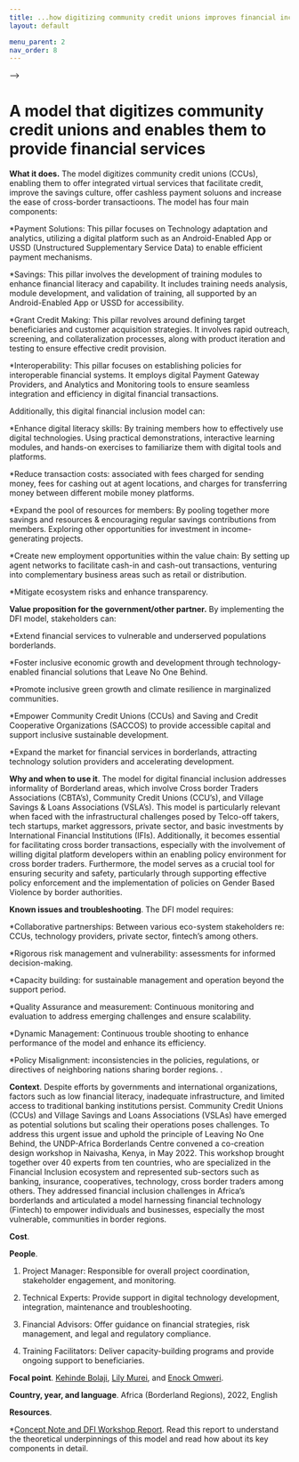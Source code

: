 ```yaml
---
title: ...how digitizing community credit unions improves financial inclusion
layout: default

menu_parent: 2
nav_order: 8
---
```

-->

# A model that digitizes community credit unions and enables them to provide financial services


**What it does.** The model digitizes community credit unions (CCUs), enabling them to offer integrated virtual services that
facilitate credit, improve the savings culture, offer cashless payment soluons and increase the ease of cross-border transactioons. The model has four main components:

*Payment Solutions: This pillar focuses on Technology adaptation and analytics, utilizing a digital platform such as an Android-Enabled App or USSD (Unstructured Supplementary Service Data) to enable efficient payment mechanisms. 

*Savings: This pillar involves the development of training modules to enhance financial literacy and capability. It includes training needs analysis, module development, and validation of training, all supported by an Android-Enabled App or USSD for accessibility. 

*Grant Credit Making: This pillar revolves around defining target beneficiaries and customer acquisition strategies. It involves rapid outreach, screening, and collateralization processes, along with product iteration and testing to ensure effective credit provision. 

*Interoperability: This pillar focuses on establishing policies for interoperable financial systems. It employs digital Payment Gateway Providers, and Analytics and Monitoring tools to ensure seamless integration and efficiency in digital financial transactions. 

Additionally, this digital financial inclusion model can: 

*Enhance digital literacy skills: By training members how to effectively use digital technologies. Using practical demonstrations, interactive learning modules, and hands-on exercises to familiarize them with digital tools and platforms. 

*Reduce transaction costs: associated with fees charged for sending money, fees for cashing out at agent locations, and charges for transferring money between different mobile money platforms. 

*Expand the pool of resources for members: By pooling together more savings and resources & encouraging regular savings contributions from members. Exploring other opportunities for investment in income-generating projects. 

*Create new employment opportunities within the value chain: By setting up agent networks to facilitate cash-in and cash-out transactions, venturing into complementary business areas such as retail or distribution. 

*Mitigate ecosystem risks and enhance transparency. 

**Value proposition for the government/other partner.** By implementing the DFI model, stakeholders can: 

*Extend financial services to vulnerable and underserved populations borderlands. 

*Foster inclusive economic growth and development through technology-enabled financial solutions that Leave No One Behind. 

*Promote inclusive green growth and climate resilience in marginalized communities. 

*Empower Community Credit Unions (CCUs) and Saving and Credit Cooperative Organizations (SACCOS) to provide accessible capital and support inclusive sustainable development. 

*Expand the market for financial services in borderlands, attracting technology solution providers and accelerating development. 

**Why and when to use it**. The model for digital financial inclusion addresses informality of Borderland areas, which involve Cross border Traders Associations (CBTA’s), Community Credit Unions (CCU’s), and Village Savings & Loans Associations (VSLA’s). This model is particularly relevant when faced with the infrastructural challenges posed by Telco-off takers, tech startups, market aggressors, private sector, and basic investments by International Financial Institutions (IFIs). Additionally, it becomes essential for facilitating cross border transactions, especially with the involvement of willing digital platform developers within an enabling policy environment for cross border traders. Furthermore, the model serves as a crucial tool for ensuring security and safety, particularly through supporting effective policy enforcement and the implementation of policies on Gender Based Violence by border authorities.

**Known issues and troubleshooting**. The DFI model requires: 

*Collaborative partnerships: Between various eco-system stakeholders re: CCUs, technology providers, private sector, fintech’s among others. 

*Rigorous risk management and vulnerability: assessments for informed decision-making. 

*Capacity building: for sustainable management and operation beyond the support period. 

*Quality Assurance and measurement: Continuous monitoring and evaluation to address emerging challenges and ensure scalability. 

*Dynamic Management: Continuous trouble shooting to enhance performance of the model and enhance its efficiency. 

*Policy Misalignment: inconsistencies in the policies, regulations, or directives of neighboring nations sharing border regions. .

**Context**. Despite efforts by governments and international organizations, factors such as low financial literacy, inadequate infrastructure, and limited access to traditional banking institutions persist. Community Credit Unions (CCUs) and Village Savings and Loans Associations (VSLAs) have emerged as potential solutions but scaling their operations poses challenges. To address this urgent issue and uphold the principle of Leaving No One Behind, the UNDP-Africa Borderlands Centre convened a co-creation design workshop in Naivasha, Kenya, in May 2022.  This workshop brought together over 40 experts from ten countries, who are specialized in the Financial Inclusion ecosystem and represented sub-sectors such as banking, insurance, cooperatives, technology, cross border traders among others. They addressed financial inclusion challenges in Africa’s borderlands and articulated a model harnessing financial technology (Fintech) to empower individuals and businesses, especially the most vulnerable, communities in border regions.

**Cost**. 

**People**. 

1. Project Manager: Responsible for overall project coordination, stakeholder engagement, and monitoring. 

2. Technical Experts: Provide support in digital technology development, integration, maintenance and troubleshooting. 

3. Financial Advisors: Offer guidance on financial strategies, risk management, and legal and regulatory compliance. 

4. Training Facilitators: Deliver capacity-building programs and provide ongoing support to beneficiaries. 

**Focal point**. [Kehinde Bolaji](/Financial-inclusion-toolkit/contributors/Kehinde-Bolaji.html), [Lily Murei](/Financial-inclusion-toolkit/contributors/Lily-Murei.html), and [Enock Omweri](/Financial-inclusion-toolkit/contributors/Enock-Omweri.html).

**Country, year, and language**. Africa (Borderland Regions), 2022, English 

**Resources**. 

*[Concept Note and DFI Workshop Report](https://www.undp.org/africa/africa-borderlands-centre/publications/digital-financial-inclusion-african-borderlands-through-community-credit-unions). Read this report to understand the theoretical underpinnings of this model and read how about its key components in detail. 
